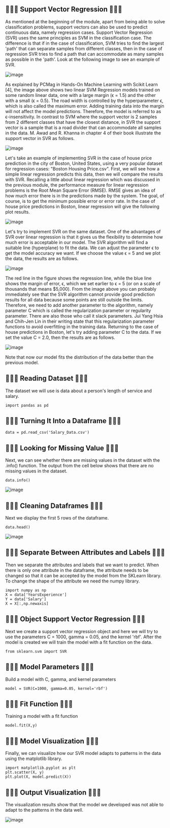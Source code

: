 ## 🌰🥐🥨 Support Vector Regression 🥨🥐🌰
As mentioned at the beginning of the module, apart from being able to solve classification problems, support vectors can also be used to predict continuous data, namely regression cases. Support Vector Regression (SVR) uses the same principles as SVM in the classification case. The difference is that if in the case of classification, SVM tries to find the largest 'path' that can separate samples from different classes, then in the case of regression SVR tries to find a path that can accommodate as many samples as possible in the 'path'. Look at the following image to see an example of SVR.

![image](https://github.com/diantyapitaloka/Support-Vector-Regression/assets/147487436/42f3348d-4e03-40ab-af42-8be5211e57f7)


As explained by PCMag in Hands-On Machine Learning with Scikit Learn [4], the image above shows two linear SVM Regression models trained on some random linear data, one with a large margin (ϵ = 1.5) and the other with a small (ϵ = 0.5). The road width is controlled by the hyperparameter ϵ, which is also called the maximum error. Adding training data into the margin will not affect the model predictions. Therefore, the model is referred to as ϵ-insensitivity. In contrast to SVM where the support vector is 2 samples from 2 different classes that have the closest distance, in SVR the support vector is a sample that is a road divider that can accommodate all samples in the data. M. Awad and R. Khanna in chapter 4 of their book illustrate the support vector in SVR as follows.

![image](https://github.com/diantyapitaloka/Support-Vector-Regression/assets/147487436/1f2fd65f-f38a-4110-a015-1af0057398bc)

Let's take an example of implementing SVR in the case of house price prediction in the city of Boston, United States, using a very popular dataset for regression cases: "Boston Housing Price.csv". First, we will see how a simple linear regression predicts this data, then we will compare the results with SVR. Recalling a little about linear regression which was discussed in the previous module, the performance measure for linear regression problems is the Root Mean Square Error (RMSE). RMSE gives an idea of how much error there is in the predictions made by the system. The goal, of course, is to get the minimum possible error or error rate. In the case of house price predictions in Boston, linear regression will give the following plot results.

![image](https://github.com/diantyapitaloka/Support-Vector-Regression/assets/147487436/56b751f4-852e-4100-9c2c-2e78a3d872ac)


Let's try to implement SVR on the same dataset. One of the advantages of SVR over linear regression is that it gives us the flexibility to determine how much error is acceptable in our model. The SVR algorithm will find a suitable line (hyperplane) to fit the data. We can adjust the parameter ϵ to get the model accuracy we want. If we choose the value ϵ = 5 and we plot the data, the results are as follows.

![image](https://github.com/diantyapitaloka/Support-Vector-Regression/assets/147487436/dc2eb4d7-f5d0-4d24-925a-eddfca5618b8)

The red line in the figure shows the regression line, while the blue line shows the margin of error, ϵ, which we set earlier to ϵ = 5 (or on a scale of thousands that means $5,000). From the image above you can probably immediately see that the SVR algorithm cannot provide good prediction results for all data because some points are still outside the limits. Therefore, we need to add another parameter to the algorithm, namely parameter C which is called the regularization parameter or regularity parameter. There are also those who call it slack parameters. Jui Yang Hsia and Chih-Jen Lin in their writing state that this regularization parameter functions to avoid overfitting in the training data. Returning to the case of house predictions in Boston, let's try adding parameter C to the data. If we set the value C = 2.0, then the results are as follows.

![image](https://github.com/diantyapitaloka/Support-Vector-Regression/assets/147487436/d5e57c58-92ed-4492-a307-09d64fed6bd1)

Note that now our model fits the distribution of the data better than the previous model.

## 🌰🥐🥨 Reading Dataset 🥨🥐🌰
The dataset we will use is data about a person's length of service and salary.
```
import pandas as pd
```
 
## 🌰🥐🥨 Turning It Into a Dataframe 🥨🥐🌰
```
data = pd.read_csv('Salary_Data.csv')
```

## 🌰🥐🥨 Looking for Missing Value 🥨🥐🌰
Next, we can see whether there are missing values in the dataset with the .info() function. The output from the cell below shows that there are no missing values in the dataset.
```
data.info()
```

![image](https://github.com/diantyapitaloka/Support-Vector-Regression/assets/147487436/b458cb0c-64a6-455f-984a-08b0aad8e4bf)

## 🌰🥐🥨 Cleaning Dataframes 🥨🥐🌰
Next we display the first 5 rows of the dataframe.
```
data.head()
```

![image](https://github.com/diantyapitaloka/Support-Vector-Regression/assets/147487436/ccbcdc2c-d480-449d-a948-3dab89daec98)

## 🌰🥐🥨 Separate Between Attributes and Labels 🥨🥐🌰
Then we separate the attributes and labels that we want to predict. When there is only one attribute in the dataframe, the attribute needs to be changed so that it can be accepted by the model from the SKLearn library. To change the shape of the attribute we need the numpy library.
```
import numpy as np
X = data['YearsExperience']
Y = data['Salary']
X = X[:,np.newaxis]
```

## 🌰🥐🥨 Object Support Vector Regression 🥨🥐🌰
Next we create a support vector regression object and here we will try to use the parameters C = 1000, gamma = 0.05, and the kernel 'rbf'. After the model is created we will train the model with a fit function on the data.
```
from sklearn.svm import SVR
```
 
## 🌰🥐🥨 Model Parameters 🥨🥐🌰
Build a model with C, gamma, and kernel parameters
```
model = SVR(C=1000, gamma=0.05, kernel='rbf')
```
 
## 🌰🥐🥨 Fit Function 🥨🥐🌰
Training a model with a fit function
```
model.fit(X,y)
```

## 🌰🥐🥨 Model Visualization 🥨🥐🌰
Finally, we can visualize how our SVR model adapts to patterns in the data using the matplotlib library.
```
import matplotlib.pyplot as plt
plt.scatter(X, y)
plt.plot(X, model.predict(X))
```

## 🌰🥐🥨 Output Visualization 🥨🥐🌰
The visualization results show that the model we developed was not able to adapt to the patterns in the data well.

![image](https://github.com/diantyapitaloka/Support-Vector-Regression/assets/147487436/a010fd10-a93b-448a-be56-79fe92574c43)
